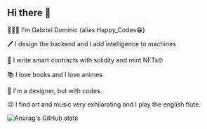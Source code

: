 ## Hi there 👋




🤵🏽‍♂️  I'm Gabriel Dominic (alias Happy_Codes😁)

🖊    I design the backend and I add intelligence to machines

🦊   I write smart contracts with solidity and mint NFTs🤓

📚   I love books and I love animes

🎨   I'm a designer, but with codes.

🙃   I find art and music very exhilarating and I play the english flute.

![Anurag's GitHub stats](https://github-readme-stats.vercel.app/api?username=NwekeChidi&show_icons=true&theme=radical)

